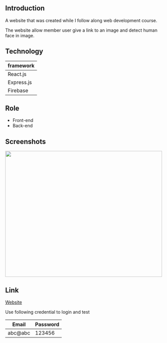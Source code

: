 ## Introduction

A website that was created while I follow along web development course.

The website allow member user give a link to an image and detect human face
in image.

## Technology

| framework |
| --------- |
| React.js    |
| Express.js |
| Firebase |

## Role

- Front-end
- Back-end

## Screenshots

<img src="https://www.dropbox.com/s/6l7a1yu1wzrhn17/Screen%20Shot%202020-05-18%20at%2010.32.49%20am.png?dl=1"  width="500" height="400">

## Link
[Website](https://facedetectfront-59764.herokuapp.com/)

Use following credential to login and test

| Email   | Password |
| -----   | -------- |
| abc@abc | 123456   |